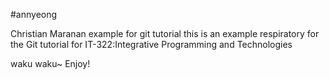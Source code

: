 #annyeong

Christian Maranan example for git tutorial
this is an example respiratory for the Git tutorial for  IT-322:Integrative 
Programming and Technologies

waku waku~
Enjoy!

